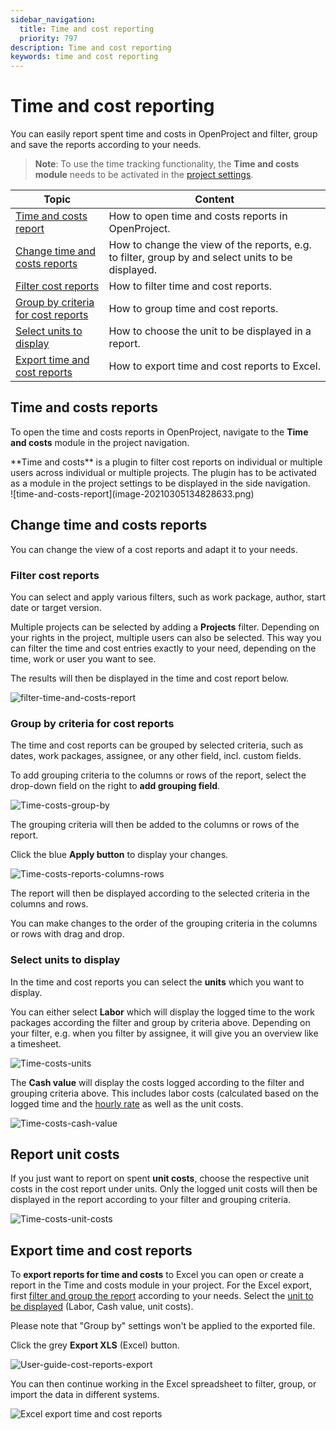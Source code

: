 ```yaml
---
sidebar_navigation:
  title: Time and cost reporting
  priority: 797
description: Time and cost reporting
keywords: time and cost reporting
---
```


# Time and cost reporting

You can easily report spent time and costs in OpenProject and filter, group and save the reports according to your needs.

> **Note**: To use the time tracking functionality, the **Time and costs module** needs to be activated in the [project settings](../../projects/project-settings/modules/).


| Topic                                                                     | Content                                                                                           |
|---------------------------------------------------------------------------|---------------------------------------------------------------------------------------------------|
| [Time and costs report](#time-and-costs-reports)                          | How to open time and costs reports in OpenProject.                                                |
| [Change time and costs reports](#change-time-and-costs-reports)           | How to change the view of the reports, e.g. to filter, group by and select units to be displayed. |
| [Filter cost reports](#filter-cost-reports)                               | How to filter time and cost reports.                                                              |
| [Group by criteria for cost reports](#group-by-criteria-for-cost-reports) | How to group time and cost reports.                                                               |
| [Select units to display](#select-units-to-display)                       | How to choose the unit to be displayed in a report.                                               |
| [Export time and cost reports](#export-time-and-cost-reports)             | How to export time and cost reports to Excel.                                                     |

## Time and costs reports

To open the time and costs reports in OpenProject, navigate to the **Time and costs** module in the project navigation.

<div class="glossary">
**Time and costs** is a plugin to filter cost reports on individual or multiple users across individual or multiple projects. The plugin has to be activated as a module in the project settings to be displayed in the side navigation.
</div>
![time-and-costs-report](image-20210305134828633.png)

## Change time and costs reports

You can change the view of a cost reports and adapt it to your needs.

### Filter cost reports

You can select and apply various filters, such as work package, author, start date or target version.

Multiple projects can be selected by adding a **Projects** filter. 
Depending on your rights in the project, multiple users can also be selected. This way you can filter the time and cost entries exactly to your need, depending on the time, work or user you want to see.

The results will then be displayed in the time and cost report below.

![filter-time-and-costs-report](image-20210305134143475.png)

### Group by criteria for cost reports

The time and cost reports can be grouped by selected criteria, such as dates, work packages, assignee, or any other field, incl. custom fields.

To add grouping criteria to the columns or rows of the report, select the drop-down field on the right to **add grouping field**.

![Time-costs-group-by](Time-cots-group-by.png)

The grouping criteria will then be added to the columns or rows of the report. 

Click the blue **Apply button** to display your changes.

![Time-costs-reports-columns-rows](Time-costs-reports-columns-rows.png)

The report will then be displayed according to the selected criteria in the columns and rows.

You can make changes to the order of the grouping criteria in the columns or rows with drag and drop.

### Select units to display

In the time and cost reports you can select the **units** which you want to display.

You can either select **Labor** which will display the logged time to the work packages according the filter and group by criteria above. Depending on your filter, e.g. when you filter by assignee, it will give you an overview like a timesheet.

![Time-costs-units](Time-costs-units-1574773348146.png)

The **Cash value** will display the costs logged according to the filter and grouping criteria above. This includes labor costs (calculated based on the logged time and the [hourly rate](../time-tracking#define-hourly-rate-for-labor-costs) as well as the unit costs.

![Time-costs-cash-value](Time-costs-cash-value.png)

## Report unit costs

If you just want to report on spent **unit costs**, choose the respective unit costs in the cost report under units. Only the logged unit costs will then be displayed in the report according to your filter and grouping criteria.

![Time-costs-unit-costs](Time-costs-unit-costs.png)

## Export time and cost reports

To **export reports for time and costs** to Excel you can open or create a report in the Time and costs module in your project. For the Excel export, first [filter and group the report](#group-by-criteria-for-cost-reports) according to your needs. Select the [unit to be displayed](#select-units-to-display) (Labor, Cash value, unit costs).

Please note that "Group by" settings won't be applied to the exported file.

Click the grey **Export XLS** (Excel) button.

![User-guide-cost-reports-export](User-guide-cost-reports-export.png)

You can then continue working in the Excel spreadsheet to filter, group, or import the data in different systems.

![Excel export time and cost reports](image-20200212131921959.png)
